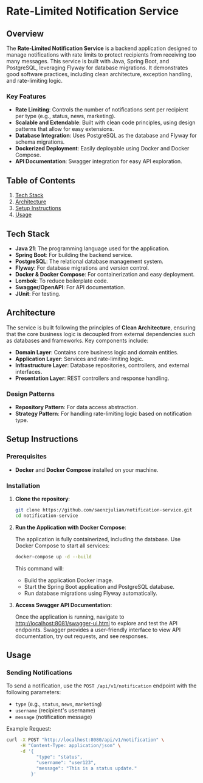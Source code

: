 # Rate-Limited Notification Service

## Overview

The **Rate-Limited Notification Service** is a backend application designed to manage notifications with rate limits to protect recipients from receiving too many messages. This service is built with Java, Spring Boot, and PostgreSQL, leveraging Flyway for database migrations. It demonstrates good software practices, including clean architecture, exception handling, and rate-limiting logic.

### Key Features

- **Rate Limiting**: Controls the number of notifications sent per recipient per type (e.g., status, news, marketing).
- **Scalable and Extendable**: Built with clean code principles, using design patterns that allow for easy extensions.
- **Database Integration**: Uses PostgreSQL as the database and Flyway for schema migrations.
- **Dockerized Deployment**: Easily deployable using Docker and Docker Compose.
- **API Documentation**: Swagger integration for easy API exploration.

## Table of Contents

1. [Tech Stack](#tech-stack)
2. [Architecture](#architecture)
3. [Setup Instructions](#setup-instructions)
4. [Usage](#usage)

## Tech Stack

- **Java 21**: The programming language used for the application.
- **Spring Boot**: For building the backend service.
- **PostgreSQL**: The relational database management system.
- **Flyway**: For database migrations and version control.
- **Docker & Docker Compose**: For containerization and easy deployment.
- **Lombok**: To reduce boilerplate code.
- **Swagger/OpenAPI**: For API documentation.
- **JUnit**: For testing.

## Architecture

The service is built following the principles of **Clean Architecture**, ensuring that the core business logic is decoupled from external dependencies such as databases and frameworks. Key components include:

- **Domain Layer**: Contains core business logic and domain entities.
- **Application Layer**: Services and rate-limiting logic.
- **Infrastructure Layer**: Database repositories, controllers, and external interfaces.
- **Presentation Layer**: REST controllers and response handling.

### Design Patterns

- **Repository Pattern**: For data access abstraction.
- **Strategy Pattern**: For handling rate-limiting logic based on notification type.

## Setup Instructions

### Prerequisites

- **Docker** and **Docker Compose** installed on your machine.

### Installation

1. **Clone the repository**:

    ```bash
    git clone https://github.com/saenzjulian/notification-service.git
    cd notification-service
    ```

2. **Run the Application with Docker Compose**:

   The application is fully containerized, including the database. Use Docker Compose to start all services:

    ```bash
    docker-compose up -d --build
    ```

   This command will:

   - Build the application Docker image.
   - Start the Spring Boot application and PostgreSQL database.
   - Run database migrations using Flyway automatically.

3. **Access Swagger API Documentation**:

   Once the application is running, navigate to [http://localhost:8081/swagger-ui.html](http://localhost:8080/swagger-ui.html) to explore and test the API endpoints. Swagger provides a user-friendly interface to view API documentation, try out requests, and see responses.

## Usage

### Sending Notifications

To send a notification, use the `POST /api/v1/notification` endpoint with the following parameters:

- `type` (e.g., `status`, `news`, `marketing`)
- `username` (recipient's username)
- `message` (notification message)

Example Request:

```bash
curl -X POST "http://localhost:8080/api/v1/notification" \
     -H "Content-Type: application/json" \
     -d '{
           "type": "status",
           "username": "user123",
           "message": "This is a status update."
         }'